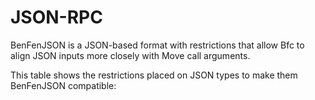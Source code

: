 # JSON-RPC

BenFenJSON is a JSON-based format with restrictions that allow Bfc to align JSON inputs more closely with Move call arguments.

This table shows the restrictions placed on JSON types to make them BenFenJSON compatible:
